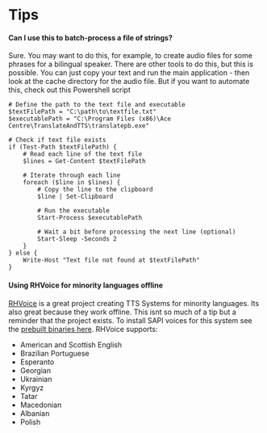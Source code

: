 # Tips

#### Can I use this to batch-process a file of strings?

Sure. You may want to do this, for example, to create audio files for some phrases for a bilingual speaker. There are other tools to do this, but this is possible. You can just copy your text and run the main application - then look at the cache directory for the audio file. But if you want to automate this, check out this Powershell script

```
# Define the path to the text file and executable
$textFilePath = "C:\path\to\textfile.txt"
$executablePath = "C:\Program Files (x86)\Ace Centre\TranslateAndTTS\translatepb.exe"

# Check if text file exists
if (Test-Path $textFilePath) {
	# Read each line of the text file
	$lines = Get-Content $textFilePath

	# Iterate through each line
	foreach ($line in $lines) {
		# Copy the line to the clipboard
		$line | Set-Clipboard
	
		# Run the executable
		Start-Process $executablePath
	
		# Wait a bit before processing the next line (optional)
		Start-Sleep -Seconds 2
	}
} else {
	Write-Host "Text file not found at $textFilePath"
}
```

#### Using RHVoice for minority languages offline

[RHVoice](https://rhvoice.org) is a great project creating TTS Systems for minority languages. Its also great because they work offline. This isnt so much of a tip but a reminder that the project exists. To install SAPI voices for this system see the [prebuilt binaries here](https://github.com/RHVoice/RHVoice/blob/master/doc/en/Binaries.md). RHVoice supports:

* American and Scottish English
* Brazilian Portuguese
* Esperanto
* Georgian
* Ukrainian
* Kyrgyz
* Tatar
* Macedonian
* Albanian
* Polish
